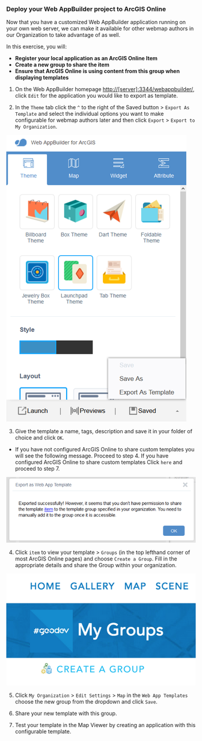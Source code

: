 ### Deploy your Web AppBuilder project to ArcGIS Online

Now that you have a customized Web AppBuilder application running on your own web server, we can make it available for other webmap authors in our Organization to take advantage of as well.

In this exercise, you will:
* **Register your local application as an ArcGIS Online Item**
* **Create a new group to share the item**
* **Ensure that ArcGIS Online is using content from this group when displaying templates**

1. On the Web AppBuilder homepage [http://[server]:3344/webappbuilder/](http://[server]:3344/webappbuilder/), click `Edit` for the application you would like to export as template.

2. In the `Theme` tab click the `^` to the right of the Saved button > `Export As Template` and select the individual options you want to make configurable for webmap authors later and then click `Export` > `Export to My Organization`.

  ![export template](./wab_export.png)

3. Give the template a name, tags, description and save it in your folder of choice and click `OK`.

 * If you have not configured ArcGIS Online to share custom templates you will see the following message. Proceed to step 4. If you have configured ArcGIS Online to share custom templates Click `here` and proceed to step 7.  

 ![succesful export template](./wab_exporttemplate.PNG)


4. Click `item` to view your template > `Groups` (in the top lefthand corner of most ArcGIS Online pages) and choose `Create a Group`.  Fill in the appropriate details and share the Group within your organization.

  ![export template](./wab_group.png)

5. Click `My Organization` > `Edit Settings` > `Map` in the `Web App Templates` choose the new group from the dropdown and click `Save`.

6. Share your new template with this group.  

7. Test your template in the Map Viewer by creating an application with this configurable template.
